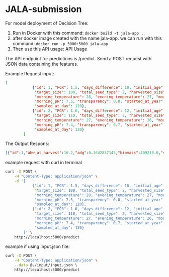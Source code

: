 # JALA-submission
For model deployment of Decision Tree:
1. Run in Docker with this command:
```docker build -t jala-app .```
2. after docker image created with the name jala-app. we can run with this command:
```docker run -p 5000:5000 jala-app```
3. Then use this API usage:
API Usage

The API endpoint for predictions is /predict. Send a POST request with JSON data containing the features.

Example Request input:
```json
[
            {"id": 1, "FCR": 1.5, "days_difference": 10, "initial_age": 20, "limit_weight_per_area": 2.5,
             "target_size": 100, "total_seed_type": 2, "harvested_size": 90, "status": "partial",
             "morning_temperature": 28, "evening_temperature": 27, "morning_do": 5, "morning_salinity": 20,
             "morning_pH": 7.5, "transparency": 0.8, "started_at_year": 2021, "last_mortality_day": 50,
             "sampled_at_day": 120},
            {"id": 2, "FCR": 1.6, "days_difference": 12, "initial_age": 22, "limit_weight_per_area": 2.7,
             "target_size": 110, "total_seed_type": 2, "harvested_size": 95, "status": "partial",
             "morning_temperature": 27, "evening_temperature": 26, "morning_do": 4.8, "morning_salinity": 19,
             "morning_pH": 7.4, "transparency": 0.7, "started_at_year": 2021, "last_mortality_day": 55,
             "sampled_at_day": 130}
        ]
```

The Output Respons:
```json
[{"id":1,"abw_at_harvest":16.2,"adg":0.1642857143,"biomass":499218.0,"survival_rate":64.625,"revenue":10822248.0},{"id":2,"abw_at_harvest":16.2,"adg":0.1642857143,"biomass":499218.0,"survival_rate":64.625,"revenue":10822248.0}]

```

example request with curl in terminal
```bash
curl -X POST \
    -H "Content-Type: application/json" \
    -d '[
            {"id": 1, "FCR": 1.5, "days_difference": 10, "initial_age": 20, "limit_weight_per_area": 2.5,
             "target_size": 100, "total_seed_type": 2, "harvested_size": 90, "status": "partial",
             "morning_temperature": 28, "evening_temperature": 27, "morning_do": 5, "morning_salinity": 20,
             "morning_pH": 7.5, "transparency": 0.8, "started_at_year": 2021, "last_mortality_day": 50,
             "sampled_at_day": 120},
            {"id": 2, "FCR": 1.6, "days_difference": 12, "initial_age": 22, "limit_weight_per_area": 2.7,
             "target_size": 110, "total_seed_type": 2, "harvested_size": 95, "status": "partial",
             "morning_temperature": 27, "evening_temperature": 26, "morning_do": 4.8, "morning_salinity": 19,
             "morning_pH": 7.4, "transparency": 0.7, "started_at_year": 2021, "last_mortality_day": 55,
             "sampled_at_day": 130}
        ]' \
    http://localhost:5000/predict
```
example if using input.json file:
```bash
curl -X POST \
    -H "Content-Type: application/json" \
    --data @./input/input.json \
    http://localhost:5000/predict

```
